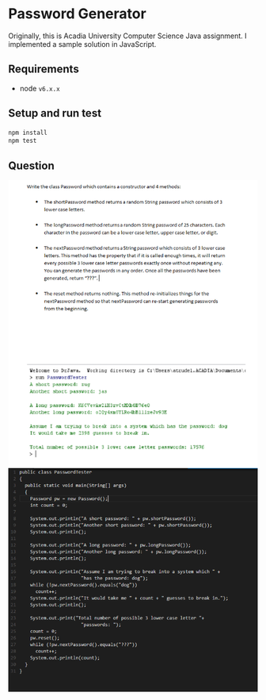 Password Generator
==================

Originally, this is Acadia University Computer Science Java assignment. I implemented a sample solution in JavaScript.

Requirements
------------

* node `v6.x.x`

Setup and run test
--------

```js
npm install
npm test
```

Question
--------
![question](./question.jpg)
![testCases](./testCases.jpg)

